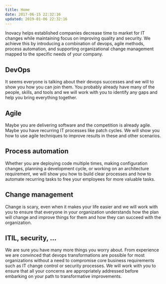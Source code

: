 ```yaml
---
title: Home
date: 2017-06-15 22:32:16
updated: 2019-01-06 22:32:16
---
```


Inovacy helps established companies decrease time to market for IT changes while maintaining focus on improving quality and security. We achieve this by introducing a combination of devops, agile methods, process automation, and supporting organizational change management mapped to the specific needs of your company.

## DevOps

It seems everyone is talking about their devops successes and we will to show you how you can join them. You probably already have many of the people, skills, and tools and we will work with you to identify any gaps and help you bring everything together.

## Agile

Maybe you are delivering software and the competition is already agile. Maybe you have recurring IT processes like patch cycles. We will show you how to use agile techniques to improve results in these and other scenarios.

## Process automation

Whether you are deploying code multiple times, making configuration changes, planning a development cycle, or working on an architecture requirement, we will show you how to build clear processes and how to automate recurring tasks to free your employees for more valuable tasks.

## Change management

Change is scary, even when it makes your life easier and we will work with you to ensure that everyone in your organization understands how the plan will change and improve things for them and how they can succeed with the organization.

## ITIL, security, ...

We are sure you have many more things you worry about. From experience we are convinced that devops transformations are possible for most organizations without a need to compromise core business requirements such as IT change control or security processes. We will work with you to ensure that all your concerns are appropriately addressed before embarking on your path to transformative improvements.
